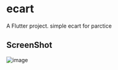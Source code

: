 # ecart

A Flutter project.
simple ecart for parctice

## ScreenShot


![image](https://user-images.githubusercontent.com/19197054/175792010-9c4761a8-6271-4b76-813f-5705d85025d3.png)
